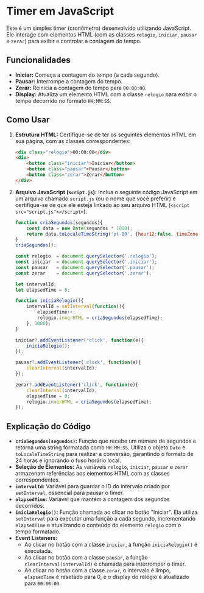 # Timer em JavaScript

Este é um simples timer (cronômetro) desenvolvido utilizando JavaScript. Ele interage com elementos HTML (com as classes `relogio`, `iniciar`, `pausar` e `zerar`) para exibir e controlar a contagem do tempo.

## Funcionalidades

* **Iniciar:** Começa a contagem do tempo (a cada segundo).
* **Pausar:** Interrompe a contagem do tempo.
* **Zerar:** Reinicia a contagem do tempo para `00:00:00`.
* **Display:** Atualiza um elemento HTML com a classe `relogio` para exibir o tempo decorrido no formato `HH:MM:SS`.

## Como Usar

1.  **Estrutura HTML:** Certifique-se de ter os seguintes elementos HTML em sua página, com as classes correspondentes:

    ```html
    <div class="relogio">00:00:00</div>
    <div>
        <button class="iniciar">Iniciar</button>
        <button class="pausar">Pausar</button>
        <button class="zerar">Zerar</button>
    </div>
    ```

2.  **Arquivo JavaScript (`script.js`):** Inclua o seguinte código JavaScript em um arquivo chamado `script.js` (ou o nome que você preferir) e certifique-se de que ele esteja linkado ao seu arquivo HTML (`<script src="script.js"></script>`).

    ```javascript
    function criaSegundos(segundos){
        const data = new Date(segundos * 1000);
        return data.toLocaleTimeString('pt-BR', {hour12:false, timeZone: 'UTC'});
    }
    criaSegundos();

    const relogio  = document.querySelector('.relogio');
    const iniciar  = document.querySelector('.iniciar');
    const pausar   = document.querySelector('.pausar');
    const zerar    = document.querySelector('.zerar');

    let intervalId;
    let elapsedTime = 0;

    function iniciaRelogio(){
        intervalId = setInterval(function(){
            elapsedTime++;
            relogio.innerHTML = criaSegundos(elapsedTime);
        }, 1000);
    }

    iniciar?.addEventListener('click', function(e){
        iniciaRelogio();
    });

    pausar?.addEventListener('click', function(e){
        clearInterval(intervalId);
    });

    zerar?.addEventListener('click', function(e){
        clearInterval(intervalId);
        elapsedTime = 0;
        relogio.innerHTML = criaSegundos(elapsedTime);
    });
    ```

## Explicação do Código

* **`criaSegundos(segundos)`:** Função que recebe um número de segundos e retorna uma string formatada como `HH:MM:SS`. Utiliza o objeto `Date` e `toLocaleTimeString` para realizar a conversão, garantindo o formato de 24 horas e ignorando o fuso horário local.
* **Seleção de Elementos:** As variáveis `relogio`, `iniciar`, `pausar` e `zerar` armazenam referências aos elementos HTML com as classes correspondentes.
* **`intervalId`:** Variável para guardar o ID do intervalo criado por `setInterval`, essencial para pausar o timer.
* **`elapsedTime`:** Variável que mantém a contagem dos segundos decorridos.
* **`iniciaRelogio()`:** Função chamada ao clicar no botão "Iniciar". Ela utiliza `setInterval` para executar uma função a cada segundo, incrementando `elapsedTime` e atualizando o conteúdo do elemento `relogio` com o tempo formatado.
* **Event Listeners:**
    * Ao clicar no botão com a classe `iniciar`, a função `iniciaRelogio()` é executada.
    * Ao clicar no botão com a classe `pausar`, a função `clearInterval(intervalId)` é chamada para interromper o timer.
    * Ao clicar no botão com a classe `zerar`, o intervalo é limpo, `elapsedTime` é resetado para 0, e o display do relógio é atualizado para `00:00:00`.

